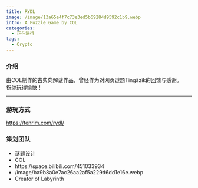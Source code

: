 ```yaml
---
title: RYDL
image: /image/13a65e4f7c73e3ed5b69284d9592c1b9.webp
intro: A Puzzle Game by COL
categories: 
  - 正在进行
tags:
  - Crypto
---
```


### 介绍

由COL制作的古典向解谜作品，曾经作为对网页谜题Tìngäzìk的回馈与感谢。
<br>
祝你玩得愉快！

---

### 游玩方式

https://tenrim.com/rydl/

### 策划团队

<ul class = "author">

<li>谜题设计</li>
<li>COL</li>
<li>https://space.bilibili.com/451033934</li>
<li>/image/ba9b8a0e7ac26aa2af5a229d6dd1e16e.webp</li>
<li>Creator of Labyrinth</li>

</ul>